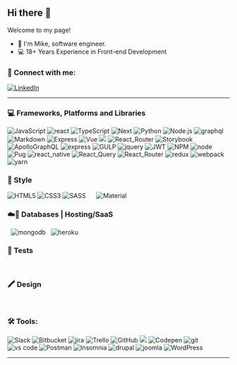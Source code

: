 ## Hi there 👋

Welcome to my page!
- 📍  I'm Mike, software engineer.
- 💻 18+ Years Experience in Front-end Development


### 🤝 Connect with me:


[<img alt="LinkedIn" src="https://img.shields.io/badge/linkedin-0077B5.svg?&style=for-the-badge&logo=linkedin&logoColor=white" />][linkedin]
<!-- [<img alt="Gmail" src="https://img.shields.io/badge/Gmail-D14836?style=for-the-badge&logo=gmail&logoColor=white" />][mail] -->

---

### 💻 Frameworks, Platforms and Libraries
<p>
<img alt="JavaScript" src='https://img.shields.io/badge/JavaScript-F7DF1E?style=for-the-badge&logo=javascript&logoColor=black' />
<img alt="react" src='https://img.shields.io/badge/react-%2320232a.svg?style=for-the-badge&logo=react&logoColor=%2361DAFB' />
<img alt="TypeScript" src='https://img.shields.io/badge/TypeScript-007ACC?style=for-the-badge&logo=typescript&logoColor=white' />
<img alt="Next" src='https://img.shields.io/badge/Next-black?style=for-the-badge&logo=next.js&logoColor=white' />
<img alt="Python" src='https://img.shields.io/badge/Python-3776AB?style=for-the-badge&logo=python&logoColor=white' />
<img alt="Node.js" src='https://img.shields.io/badge/Node.js-43853D?style=for-the-badge&logo=node.js&logoColor=white' />
<img alt="graphql" src="https://img.shields.io/badge/graphql-E10098.svg?&style=for-the-badge&logo=graphql&logoColor=fff" />
<img alt="Markdown" src='https://img.shields.io/badge/Markdown-000000?style=for-the-badge&logo=markdown&logoColor=white' />
<img alt="Express" src='https://img.shields.io/badge/Express.js-404D59?style=for-the-badge' />
<img alt="Vue" src='https://img.shields.io/badge/Vue.js-35495E?style=for-the-badge&logo=vue.js&logoColor=4FC08D' />
<img alshieldst="redux-saga" src="https://img.shields.io/badge/redux saga-939393.svg?&style=for-the-badge&logo=redux-saga&logoColor=fff" />
<img alt="React_Router" src='https://img.shields.io/badge/React_Router-CA4245?style=for-the-badge&logo=react-router&logoColor=white' />
<img alt="Storybook" src='https://img.shields.io/badge/-Storybook-FF4785?style=for-the-badge&logo=storybook&logoColor=white' />
<img alt="ApolloGraphQL" src='https://img.shields.io/badge/-ApolloGraphQL-311C87?style=for-the-badge&logo=apollo-graphql' />
<img alt="express" src='https://img.shields.io/badge/express.js-%23404d59.svg?style=for-the-badge&logo=express&logoColor=%2361DAFB' />
<img alt="GULP" src='https://img.shields.io/badge/GULP-%23CF4647.svg?style=for-the-badge&logo=gulp&logoColor=white' />
<img alt="jquery" src='https://img.shields.io/badge/jquery-%230769AD.svg?style=for-the-badge&logo=jquery&logoColor=white' />
<img alt="JWT" src='https://img.shields.io/badge/JWT-black?style=for-the-badge&logo=JSON%20web%20tokens' />
<img alt="NPM" src='https://img.shields.io/badge/NPM-%23CB3837.svg?style=for-the-badge&logo=npm&logoColor=white' />
<img alt="node" src='https://img.shields.io/badge/node.js-6DA55F?style=for-the-badge&logo=node.js&logoColor=white' />
<img alt="Pug" src='https://img.shields.io/badge/Pug-FFF?style=for-the-badge&logo=pug&logoColor=A86454' />
<img alt="react_native" src='https://img.shields.io/badge/react_native-%2320232a.svg?style=for-the-badge&logo=react&logoColor=%2361DAFB' />
<img alt="React_Query" src='https://img.shields.io/badge/-React%20Query-FF4154?style=for-the-badge&logo=react%20query&logoColor=white' />
<img alt="React_Router" src='https://img.shields.io/badge/React_Router-CA4245?style=for-the-badge&logo=react-router&logoColor=white' />
<img alt="redux" src='https://img.shields.io/badge/redux-%23593d88.svg?style=for-the-badge&logo=redux&logoColor=white)' />
<img alt="webpack" src='https://img.shields.io/badge/webpack-%238DD6F9.svg?style=for-the-badge&logo=webpack&logoColor=black' />
<img alt="yarn" src='https://img.shields.io/badge/yarn-%232C8EBB.svg?style=for-the-badge&logo=yarn&logoColor=white' />
</p>

### 💄 Style
<p>
<img alt="HTML5" src='https://img.shields.io/badge/HTML5-E34F26?style=for-the-badge&logo=html5&logoColor=white' />
<img alt="CSS3" src='https://img.shields.io/badge/CSS3-1572B6?style=for-the-badge&logo=css3&logoColor=white' />
<img alt="SASS" src='https://img.shields.io/badge/SASS-hotpink.svg?style=for-the-badge&logo=SASS&logoColor=white' />
<img alt="" src='https://img.shields.io/badge/-AntDesign-%230170FE?style=for-the-badge&logo=ant-design&logoColor=white' />
<img alt="" src='https://img.shields.io/badge/bootstrap-%23563D7C.svg?style=for-the-badge&logo=bootstrap&logoColor=white' />
<img alt="" src='https://img.shields.io/badge/less-2B4C80?style=for-the-badge&logo=less&logoColor=white' />
<img alt="" src='https://img.shields.io/badge/styled--components-DB7093?style=for-the-badge&logo=styled-components&logoColor=white)' />
<img alt="" src='https://img.shields.io/badge/tailwindcss-%2338B2AC.svg?style=for-the-badge&logo=tailwind-css&logoColor=white' />
<img alt="Material" src='https://img.shields.io/badge/Material--UI-0081CB?style=for-the-badge&logo=material-ui&logoColor=white' />
</p>

### ☁️💾 Databases |  Hosting/SaaS
<p>
<img alt="" src='https://img.shields.io/badge/MySQL-00000F?style=for-the-badge&logo=mysql&logoColor=white' />
<img alt="" src='https://img.shields.io/badge/PostgreSQL-316192?style=for-the-badge&logo=postgresql&logoColor=white' />
<img alt="mongodb" src="https://img.shields.io/badge/mongodb-26A944.svg?&style=for-the-badge&logo=mongodb&logoColor=fff" />
<img alt="" src='https://img.shields.io/badge/Amazon_AWS-232F3E?style=for-the-badge&logo=amazon-aws&logoColor=white' />
<img alt="" src='https://img.shields.io/badge/firebase-%23039BE5.svg?style=for-the-badge&logo=firebase' />
<img alt="heroku" src="https://img.shields.io/badge/heroku-5920B1.svg?&style=for-the-badge&logo=heroku&logoColor=fff" />
<img alt="" src='' />
</p>

### 🔔 Tests
<p>
<img alt="" src='https://img.shields.io/badge/-jest-%23C21325?style=for-the-badge&logo=jest&logoColor=white' />
<img alt="" src='https://img.shields.io/badge/testing%20library-323330?style=for-the-badge&logo=testing-library&logoColor=red' />
<img alt="" src='https://img.shields.io/badge/-cypress-%23E5E5E5?style=for-the-badge&logo=cypress&logoColor=058a5e' />
<img alt="" src='https://img.shields.io/badge/-playwright-%232EAD33?style=for-the-badge&logo=playwright&logoColor=white' />
</p>

### 🖍 Design
<p>
<img alt="" src='https://img.shields.io/badge/Figma-F24E1E?style=for-the-badge&logo=figma&logoColor=white' />
<img alt="" src='https://img.shields.io/badge/Sketch-FFB387?style=for-the-badge&logo=sketch&logoColor=black' />
<img alt="" src='https://img.shields.io/badge/Adobe%20XD-470137?style=for-the-badge&logo=Adobe%20XD&logoColor=#FF61F6' />
<img alt="" src='https://img.shields.io/badge/adobe%20photoshop-%2331A8FF.svg?style=for-the-badge&logo=adobe%20photoshop&logoColor=white' />
<img alt="" src='https://img.shields.io/badge/adobe%20illustrator-%23FF9A00.svg?style=for-the-badge&logo=adobe%20illustrator&logoColor=white' />
</p>

### 🛠 Tools:
<p>
<img alt="Slack" src="https://img.shields.io/badge/Slack-4A154B.svg?style=for-the-badge&logo=slack&logoColor=white" />
<img alt="Bitbucket" src="https://img.shields.io/badge/Bitbucket-0747a6?style=for-the-badge&logo=bitbucket&logoColor=white" />
<img alt="jira" src="https://img.shields.io/badge/jira-2D80FF.svg?&style=for-the-badge&logo=jira&logoColor=fff" />
<img alt="Trello" src='https://img.shields.io/badge/Trello-%23026AA7.svg?style=for-the-badge&logo=Trello&logoColor=white' />
<img alt="GitHub" src="https://img.shields.io/badge/GitHub-100000?style=for-the-badge&logo=github&logoColor=white" />
<img slt="GitLab" src="https://img.shields.io/badge/GitLab-330F63?style=for-the-badge&logo=gitlab&logoColor=white" />
<img alt="Codepen" src="https://img.shields.io/badge/Codepen-000000?style=for-the-badge&logo=codepen&logoColor=white" />
<img alt="git" src="https://img.shields.io/badge/git-F05033.svg?&style=for-the-badge&logo=git&logoColor=fff" />
<img alt="vs code" src="https://img.shields.io/badge/vs code-007ACC.svg?&style=for-the-badge&logo=visual-studio-code&logoColor=fff" />
<img alt="Postman" src='https://img.shields.io/badge/Postman-FF6C37?style=for-the-badge&logo=postman&logoColor=white' />
<img alt="Insomnia" src='https://img.shields.io/badge/Insomnia-black?style=for-the-badge&logo=insomnia&logoColor=5849BE' />
<img alt="drupal" src='https://img.shields.io/badge/drupal-%230678BE.svg?style=for-the-badge&logo=drupal&logoColor=white' />
<img alt="joomla" src='https://img.shields.io/badge/joomla-%235091CD.svg?style=for-the-badge&logo=joomla&logoColor=white' />
<img alt="WordPress" src='https://img.shields.io/badge/WordPress-%23117AC9.svg?style=for-the-badge&logo=WordPress&logoColor=white' />
</p>

---

<!--
**Arhitector/Arhitector** is a ✨ _special_ ✨ repository because its `README.md` (this file) appears on your GitHub profile.

Here are some ideas to get you started:


- 🔭 I’m currently working on ...
- 🌱 I’m currently learning ...
- 👯 I’m looking to collaborate on ...
- 🤔 I’m looking for help with ...
- 💬 Ask me about ...
- 📫 How to reach me: ...
- 😄 Pronouns: ...
- ⚡ Fun fact: ...
-->

[linkedin]: https://www.linkedin.com/in/nikolay-filipov-7137a95a/
